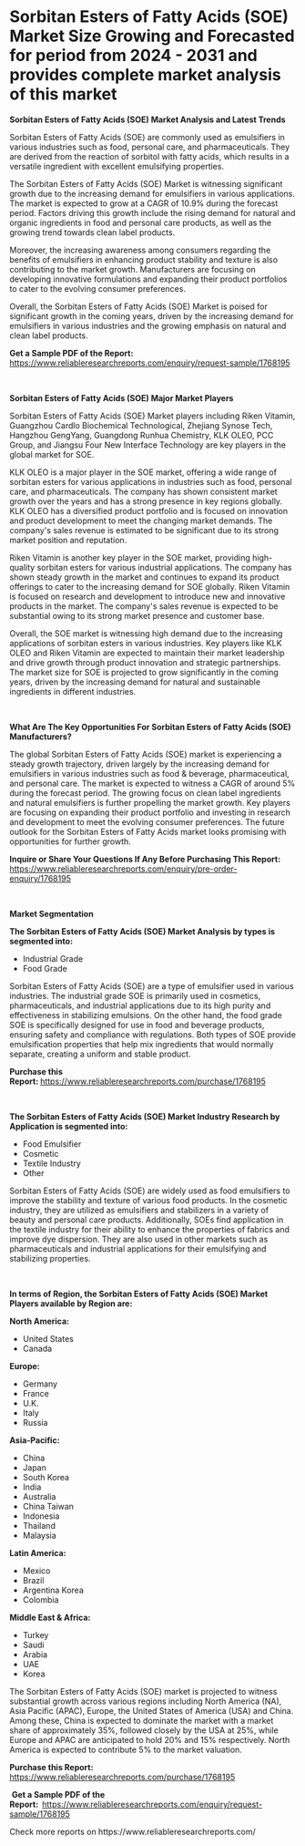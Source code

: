 <p><h1>Sorbitan Esters of Fatty Acids (SOE) Market Size Growing and Forecasted for period from 2024 - 2031 and provides complete market analysis of this market</h1></p><p><strong>Sorbitan Esters of Fatty Acids (SOE) Market Analysis and Latest Trends</strong></p>
<p><p>Sorbitan Esters of Fatty Acids (SOE) are commonly used as emulsifiers in various industries such as food, personal care, and pharmaceuticals. They are derived from the reaction of sorbitol with fatty acids, which results in a versatile ingredient with excellent emulsifying properties.</p><p>The Sorbitan Esters of Fatty Acids (SOE) Market is witnessing significant growth due to the increasing demand for emulsifiers in various applications. The market is expected to grow at a CAGR of 10.9% during the forecast period. Factors driving this growth include the rising demand for natural and organic ingredients in food and personal care products, as well as the growing trend towards clean label products.</p><p>Moreover, the increasing awareness among consumers regarding the benefits of emulsifiers in enhancing product stability and texture is also contributing to the market growth. Manufacturers are focusing on developing innovative formulations and expanding their product portfolios to cater to the evolving consumer preferences.</p><p>Overall, the Sorbitan Esters of Fatty Acids (SOE) Market is poised for significant growth in the coming years, driven by the increasing demand for emulsifiers in various industries and the growing emphasis on natural and clean label products.</p></p>
<p><strong>Get a Sample PDF of the Report:&nbsp;</strong> <a href="https://www.reliableresearchreports.com/enquiry/request-sample/1768195">https://www.reliableresearchreports.com/enquiry/request-sample/1768195</a></p>
<p>&nbsp;</p>
<p><strong>Sorbitan Esters of Fatty Acids (SOE) Major Market Players</strong></p>
<p><p>Sorbitan Esters of Fatty Acids (SOE) Market players including Riken Vitamin, Guangzhou Cardlo Biochemical Technological, Zhejiang Synose Tech, Hangzhou GengYang, Guangdong Runhua Chemistry, KLK OLEO, PCC Group, and Jiangsu Four New Interface Technology are key players in the global market for SOE.</p><p>KLK OLEO is a major player in the SOE market, offering a wide range of sorbitan esters for various applications in industries such as food, personal care, and pharmaceuticals. The company has shown consistent market growth over the years and has a strong presence in key regions globally. KLK OLEO has a diversified product portfolio and is focused on innovation and product development to meet the changing market demands. The company's sales revenue is estimated to be significant due to its strong market position and reputation.</p><p>Riken Vitamin is another key player in the SOE market, providing high-quality sorbitan esters for various industrial applications. The company has shown steady growth in the market and continues to expand its product offerings to cater to the increasing demand for SOE globally. Riken Vitamin is focused on research and development to introduce new and innovative products in the market. The company's sales revenue is expected to be substantial owing to its strong market presence and customer base.</p><p>Overall, the SOE market is witnessing high demand due to the increasing applications of sorbitan esters in various industries. Key players like KLK OLEO and Riken Vitamin are expected to maintain their market leadership and drive growth through product innovation and strategic partnerships. The market size for SOE is projected to grow significantly in the coming years, driven by the increasing demand for natural and sustainable ingredients in different industries.</p></p>
<p>&nbsp;</p>
<p><strong>What Are The Key Opportunities For Sorbitan Esters of Fatty Acids (SOE) Manufacturers?</strong></p>
<p><p>The global Sorbitan Esters of Fatty Acids (SOE) market is experiencing a steady growth trajectory, driven largely by the increasing demand for emulsifiers in various industries such as food & beverage, pharmaceutical, and personal care. The market is expected to witness a CAGR of around 5% during the forecast period. The growing focus on clean label ingredients and natural emulsifiers is further propelling the market growth. Key players are focusing on expanding their product portfolio and investing in research and development to meet the evolving consumer preferences. The future outlook for the Sorbitan Esters of Fatty Acids market looks promising with opportunities for further growth.</p></p>
<p><strong>Inquire or Share Your Questions If Any Before Purchasing This Report:</strong> <a href="https://www.reliableresearchreports.com/enquiry/pre-order-enquiry/1768195">https://www.reliableresearchreports.com/enquiry/pre-order-enquiry/1768195</a></p>
<p>&nbsp;</p>
<p><strong>Market Segmentation</strong></p>
<p><strong>The Sorbitan Esters of Fatty Acids (SOE) Market Analysis by types is segmented into:</strong></p>
<p><ul><li>Industrial Grade</li><li>Food Grade</li></ul></p>
<p><p>Sorbitan Esters of Fatty Acids (SOE) are a type of emulsifier used in various industries. The industrial grade SOE is primarily used in cosmetics, pharmaceuticals, and industrial applications due to its high purity and effectiveness in stabilizing emulsions. On the other hand, the food grade SOE is specifically designed for use in food and beverage products, ensuring safety and compliance with regulations. Both types of SOE provide emulsification properties that help mix ingredients that would normally separate, creating a uniform and stable product.</p></p>
<p><strong>Purchase this Report:&nbsp;</strong><a href="https://www.reliableresearchreports.com/purchase/1768195">https://www.reliableresearchreports.com/purchase/1768195</a></p>
<p>&nbsp;</p>
<p><strong>The Sorbitan Esters of Fatty Acids (SOE) Market Industry Research by Application is segmented into:</strong></p>
<p><ul><li>Food Emulsifier</li><li>Cosmetic</li><li>Textile Industry</li><li>Other</li></ul></p>
<p><p>Sorbitan Esters of Fatty Acids (SOE) are widely used as food emulsifiers to improve the stability and texture of various food products. In the cosmetic industry, they are utilized as emulsifiers and stabilizers in a variety of beauty and personal care products. Additionally, SOEs find application in the textile industry for their ability to enhance the properties of fabrics and improve dye dispersion. They are also used in other markets such as pharmaceuticals and industrial applications for their emulsifying and stabilizing properties.</p></p>
<p>&nbsp;</p>
<p><strong>In terms of Region, the Sorbitan Esters of Fatty Acids (SOE) Market Players available by Region are:</strong></p>
<p>
    <p> <strong> North America: </strong>
        <ul>
            <li>United States</li>
            <li>Canada</li>
        </ul>
        </p> 
    <p> <strong> Europe: </strong>
        <ul>
            <li>Germany</li>
            <li>France</li>
            <li>U.K.</li>
            <li>Italy</li>
            <li>Russia</li>
        </ul>
        </p> 
    <p> <strong> Asia-Pacific: </strong>
        <ul>
            <li>China</li>
            <li>Japan</li>
            <li>South Korea</li>
            <li>India</li>
            <li>Australia</li>
            <li>China Taiwan</li>
            <li>Indonesia</li>
            <li>Thailand</li>
            <li>Malaysia</li>
        </ul>
        </p> 
    <p> <strong> Latin America: </strong>
        <ul>
            <li>Mexico</li>
            <li>Brazil</li>
            <li>Argentina Korea</li>
            <li>Colombia</li>
        </ul>
        </p> 
    <p> <strong> Middle East & Africa: </strong>
        <ul>
            <li>Turkey</li>
            <li>Saudi</li>
            <li>Arabia</li>
            <li>UAE</li>
            <li>Korea</li>
        </ul>
    </p>
    </p>
<p><p>The Sorbitan Esters of Fatty Acids (SOE) market is projected to witness substantial growth across various regions including North America (NA), Asia Pacific (APAC), Europe, the United States of America (USA) and China. Among these, China is expected to dominate the market with a market share of approximately 35%, followed closely by the USA at 25%, while Europe and APAC are anticipated to hold 20% and 15% respectively. North America is expected to contribute 5% to the market valuation.</p></p>
<p><strong>Purchase this Report: </strong><a href="https://www.reliableresearchreports.com/purchase/1768195">https://www.reliableresearchreports.com/purchase/1768195</a></p>
<p>&nbsp;<strong>Get a Sample PDF of the Report:&nbsp;&nbsp;</strong><a href="https://www.reliableresearchreports.com/enquiry/request-sample/1768195">https://www.reliableresearchreports.com/enquiry/request-sample/1768195</a></p>
<p><strong></strong></p>
<p>Check more reports on https://www.reliableresearchreports.com/</p>